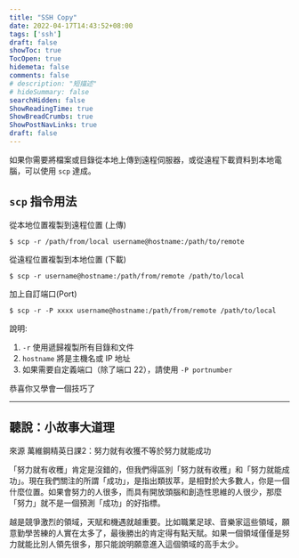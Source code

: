 ```yaml
---
title: "SSH Copy"
date: 2022-04-17T14:43:52+08:00
tags: ['ssh']
draft: false
showToc: true
TocOpen: true
hidemeta: false
comments: false
# description: "短描述"
# hideSummary: false
searchHidden: false
ShowReadingTime: true
ShowBreadCrumbs: true
ShowPostNavLinks: true
draft: false
---
```


如果你需要將檔案或目錄從本地上傳到遠程伺服器，或從遠程下載資料到本地電腦，可以使用 `scp` 達成。

## `scp` 指令用法

從本地位置複製到遠程位置 (上傳)

```
$ scp -r /path/from/local username@hostname:/path/to/remote
```

從遠程位置複製到本地位置 (下載)

```
$ scp -r username@hostname:/path/from/remote /path/to/local
```

加上自訂端口(Port)

```
$ scp -r -P xxxx username@hostname:/path/from/remote /path/to/local
```

說明:

1. `-r` 使用遞歸複製所有目錄和文件
1. `hostname` 將是主機名或 IP 地址
1. 如果需要自定義端口（除了端口 22），請使用 `-P portnumber`

恭喜你又學會一個技巧了

---

## 聽說：小故事大道理

來源 萬維鋼精英日課2：努力就有收獲不等於努力就能成功

「努力就有收穫」肯定是沒錯的，但我們得區別「努力就有收穫」和「努力就能成功」。現在我們關注的所謂「成功」，是指出類拔萃，是相對於大多數人，你是一個什麼位置。如果會努力的人很多，而具有開放頭腦和創造性思維的人很少，那麼「努力」就不是一個預測「成功」的好指標。

越是競爭激烈的領域，天賦和機遇就越重要。比如職業足球、音樂家這些領域，願意勤學苦練的人實在太多了，最後勝出的肯定得有點天賦。如果一個領域僅僅是努力就能比別人領先很多，那只能說明願意進入這個領域的高手太少。
